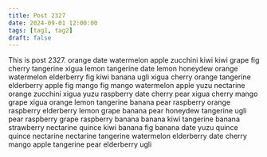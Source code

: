 ```yaml
---
title: Post 2327
date: 2024-09-01 12:00:00
tags: [tag1, tag2]
draft: false
---
```

This is post 2327.
orange
date
watermelon
apple
zucchini
kiwi
kiwi
grape
fig
cherry
tangerine
xigua
lemon
tangerine
date
lemon
honeydew
orange
watermelon
elderberry
fig
kiwi
banana
ugli
xigua
cherry
orange
tangerine
elderberry
apple
fig
mango
fig
mango
watermelon
apple
yuzu
nectarine
orange
zucchini
xigua
yuzu
raspberry
date
cherry
pear
xigua
cherry
mango
grape
xigua
orange
lemon
tangerine
banana
pear
raspberry
orange
raspberry
elderberry
lemon
grape
banana
pear
honeydew
tangerine
ugli
pear
raspberry
grape
raspberry
banana
banana
kiwi
tangerine
banana
strawberry
nectarine
quince
kiwi
banana
fig
banana
date
yuzu
quince
quince
nectarine
nectarine
tangerine
watermelon
elderberry
date
cherry
mango
apple
tangerine
pear
elderberry
ugli
